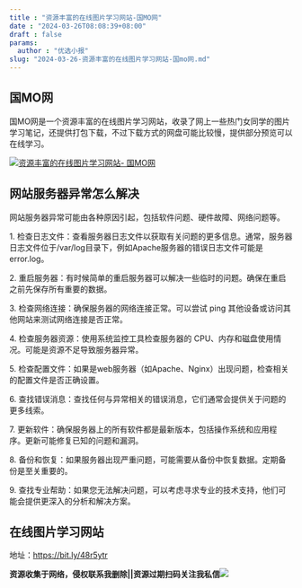 ```yaml
---
title : "资源丰富的在线图片学习网站-国MO网"
date : "2024-03-26T08:08:39+08:00"
draft : false
params:
  author : "优选小报"
slug: "2024-03-26-资源丰富的在线图片学习网站-国mo网.md"
---
```


## 国MO网

国MO网是一个资源丰富的在线图片学习网站，收录了网上一些热门女同学的图片学习笔记，还提供打包下载，不过下载方式的网盘可能比较慢，提供部分预览可以在线学习。

[![资源丰富的在线图片学习网站-
国MO网](//img7-1.zhekoulieshou.com/mmbiz_jpg/iaHBVewvSIbAOP5MwRmNQ8SEEaPPgBTocFzqibs2W7D0ibNJpsJRvwzaLnYdfRm4O7hnIKefA8waNz370ZqH0W82A/0)](//img7-1.zhekoulieshou.com/mmbiz_jpg/iaHBVewvSIbAOP5MwRmNQ8SEEaPPgBTocFzqibs2W7D0ibNJpsJRvwzaLnYdfRm4O7hnIKefA8waNz370ZqH0W82A/0)

## 网站服务器异常怎么解决

网站服务器异常可能由各种原因引起，包括软件问题、硬件故障、网络问题等。

1\.
检查日志文件：查看服务器日志文件以获取有关问题的更多信息。通常，服务器日志文件位于/var/log目录下，例如Apache服务器的错误日志文件可能是error.log。

2\. 重启服务器：有时候简单的重启服务器可以解决一些临时的问题。确保在重启之前先保存所有重要的数据。

3\. 检查网络连接：确保服务器的网络连接正常。可以尝试 ping 其他设备或访问其他网站来测试网络连接是否正常。

4\. 检查服务器资源：使用系统监控工具检查服务器的 CPU、内存和磁盘使用情况。可能是资源不足导致服务器异常。

5\. 检查配置文件：如果是web服务器（如Apache、Nginx）出现问题，检查相关的配置文件是否正确设置。

6\. 查找错误消息：查找任何与异常相关的错误消息，它们通常会提供关于问题的更多线索。

7\. 更新软件：确保服务器上的所有软件都是最新版本，包括操作系统和应用程序。更新可能修复已知的问题和漏洞。

8\. 备份和恢复：如果服务器出现严重问题，可能需要从备份中恢复数据。定期备份是至关重要的。

9\. 查找专业帮助：如果您无法解决问题，可以考虑寻求专业的技术支持，他们可能会提供更深入的分析和解决方案。

## 在线图片学习网站

地址：https://bit.ly/48r5ytr

**资源收集于网络，侵权联系我删除||资源过期扫码关注我私信**![](//img7-1.zhekoulieshou.com/mmbiz_jpg/iaHBVewvSIbAjcr9g6TlCXSfiaDqkbzuEzp207hVzPqT4YGQOAazQ1KNHCeACbia5Lzq4Ckwibe48iar1q7lgVP1o3w/640?wx_fmt=jpeg&from=appmsg)


